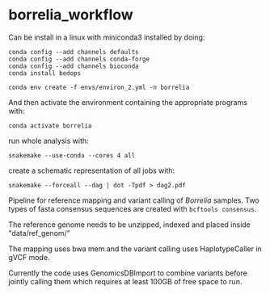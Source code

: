 # borrelia_workflow

Can be install in a linux with miniconda3 installed by doing:

```
conda config --add channels defaults
conda config --add channels conda-forge
conda config --add channels bioconda
conda install bedops

conda env create -f envs/environ_2.yml -n borrelia
```

And then activate the environment containing the appropriate programs with:

```
conda activate borrelia
```

run whole analysis with:

```
snakemake --use-conda --cores 4 all
```

create a schematic representation of all jobs with:

```
snakemake --forceall --dag | dot -Tpdf > dag2.pdf
```

Pipeline for reference mapping and variant calling of _Borrelia_ samples. Two types of fasta consensus sequences are created with `bcftools consensus`.

The reference genome needs to be unzipped, indexed and placed inside "data/ref_genom/"

The mapping uses bwa mem and the variant calling uses HaplotypeCaller in gVCF mode.

Currently the code uses GenomicsDBImport to combine variants before jointly calling them which requires at least 100GB of free space to run.
